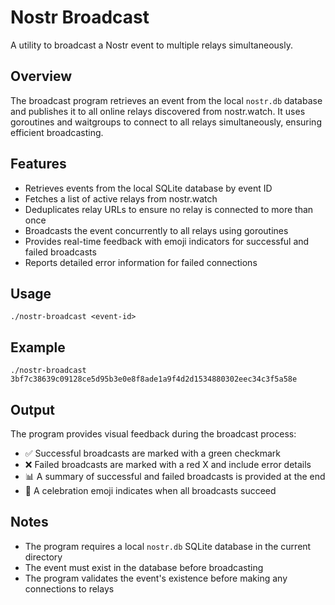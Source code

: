 # Nostr Broadcast

A utility to broadcast a Nostr event to multiple relays simultaneously.

## Overview

The broadcast program retrieves an event from the local `nostr.db` database and publishes it to all online relays discovered from nostr.watch. It uses goroutines and waitgroups to connect to all relays simultaneously, ensuring efficient broadcasting.

## Features

- Retrieves events from the local SQLite database by event ID
- Fetches a list of active relays from nostr.watch
- Deduplicates relay URLs to ensure no relay is connected to more than once
- Broadcasts the event concurrently to all relays using goroutines
- Provides real-time feedback with emoji indicators for successful and failed broadcasts
- Reports detailed error information for failed connections

## Usage

```
./nostr-broadcast <event-id>
```

## Example

```
./nostr-broadcast 3bf7c38639c09128ce5d95b3e0e8f8ade1a9f4d2d1534880302eec34c3f5a58e
```

## Output

The program provides visual feedback during the broadcast process:

- ✅ Successful broadcasts are marked with a green checkmark
- ❌ Failed broadcasts are marked with a red X and include error details
- 📊 A summary of successful and failed broadcasts is provided at the end
- 🎉 A celebration emoji indicates when all broadcasts succeed

## Notes

- The program requires a local `nostr.db` SQLite database in the current directory
- The event must exist in the database before broadcasting
- The program validates the event's existence before making any connections to relays
